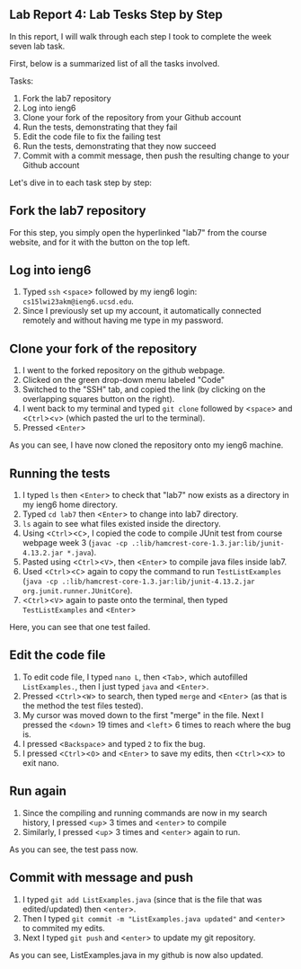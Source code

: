Lab Report 4: Lab Tesks Step by Step
-------------------------------------

In this report, I will walk through each step I took to complete the week seven lab task. 

First, below is a summarized list of all the tasks involved. 

Tasks:
1. Fork the lab7 repository
2. Log into ieng6
3. Clone your fork of the repository from your Github account
4. Run the tests, demonstrating that they fail
5. Edit the code file to fix the failing test
6. Run the tests, demonstrating that they now succeed
7. Commit with a commit message, then push the resulting change to your Github account

Let's dive in to each task step by step:

Fork the lab7 repository
------------------------

For this step, you simply open the hyperlinked "lab7" from the course website, and for it with the button on the top left.

Log into ieng6
--------------

1. Typed `ssh` <`space`> followed by my ieng6 login: `cs15lwi23akm@ieng6.ucsd.edu`.
2. Since I previously set up my account, it automatically connected remotely and without having me type in my password.

Clone your fork of the repository
---------------------------------

1. I went to the forked repository on the github webpage.
2. Clicked on the green drop-down menu labeled "Code"
3. Switched to the "SSH" tab, and copied the link (by clicking on the overlapping squares button on the right).
4. I went back to my terminal and typed `git clone` followed by <`space`> and <`Ctrl`><`v`> (which pasted the url to the terminal).
5. Pressed <`Enter`>

As you can see, I have now cloned the repository onto my ieng6 machine.

Running the tests
-----------------

1. I typed `ls` then <`Enter`> to check that "lab7" now exists as a directory in my ieng6 home directory.
2. Typed `cd lab7` then <`Enter`> to change into lab7 directory.
3. `ls` again to see what files existed inside the directory.
4. Using <`Ctrl`><`C`>, I copied the code to compile JUnit test from course webpage week 3 (`javac -cp .:lib/hamcrest-core-1.3.jar:lib/junit-4.13.2.jar *.java`).
5. Pasted using <`Ctrl`><`V`>, then <`Enter`> to compile java files inside lab7.
6. Used <`Ctrl`><`C`> again to copy the command to run `TestListExamples` (`java -cp .:lib/hamcrest-core-1.3.jar:lib/junit-4.13.2.jar org.junit.runner.JUnitCore`).
7. <`Ctrl`><`V`> again to paste onto the terminal, then typed `TestListExamples` and <`Enter`>


Here, you can see that one test failed.

Edit the code file
------------------

1. To edit code file, I typed `nano L`, then <`Tab`>, which autofilled `ListExamples.`, then I just typed `java` and <`Enter`>.
2. Pressed <`Ctrl`><`W`> to search, then typed `merge` and <`Enter`> (as that is the method the test files tested). 
3. My cursor was moved down to the first "merge" in the file. Next I pressed the <`down`> 19 times and <`left`> 6 times to reach where the bug is.
4. I pressed <`Backspace`> and typed `2` to fix the bug.
5. I pressed <`Ctrl`><`O`> and <`Enter`> to save my edits, then <`Ctrl`><`X`> to exit nano.

Run again
---------

1. Since the compiling and running commands are now in my search history, I pressed <`up`> 3 times and <`enter`> to compile
2. Similarly, I pressed <`up`> 3 times and <`enter`> again to run.

As you can see, the test pass now.

Commit with message and push
----------------------------

1. I typed `git add ListExamples.java` (since that is the file that was edited/updated) then <`enter`>.
2. Then I typed `git commit -m "ListExamples.java updated"` and <`enter`> to commited my edits.
3. Next I typed `git push` and <`enter`> to update my git repository.

As you can see, ListExamples.java in my github is now also updated.

